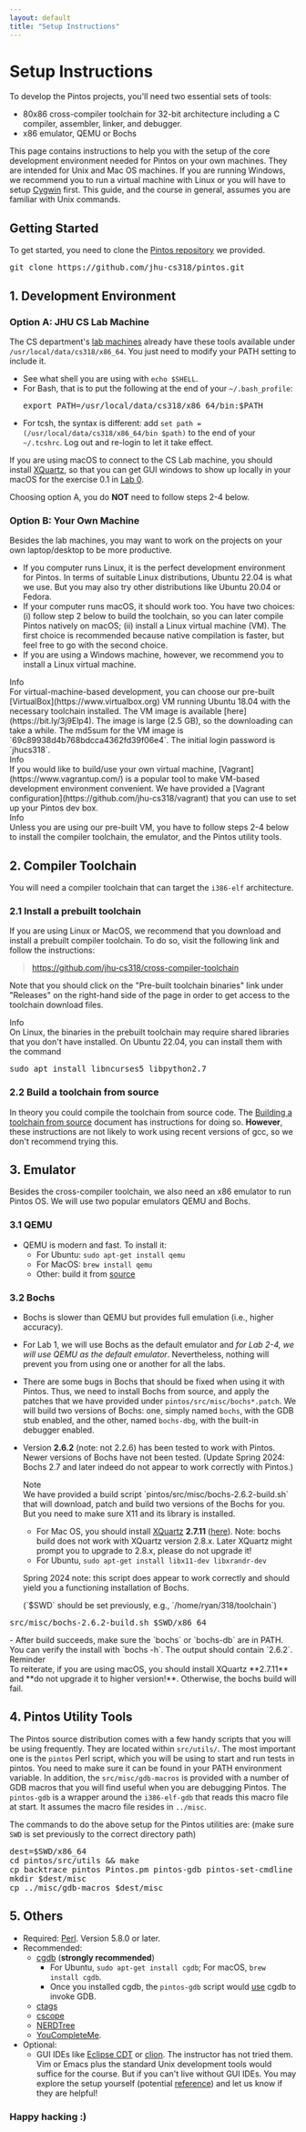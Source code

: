 ```yaml
---
layout: default
title: "Setup Instructions"
---
```


# Setup Instructions

To develop the Pintos projects, you'll need two essential sets of tools:

- 80x86 cross-compiler toolchain for 32-bit architecture including a C
  compiler, assembler, linker, and debugger.
- x86 emulator, QEMU or Bochs

This page contains instructions to help you with the setup of the core
development environment needed for Pintos on your own machines. They are
intended for Unix and Mac OS machines. If you are running Windows, we
recommend you to run a virtual machine with Linux or you will have to
setup [Cygwin](http://www.cygwin.com) first. This guide, and the course
in general, assumes you are familiar with Unix commands.

## Getting Started

To get started, you need to clone the [Pintos repository](https://github.com/jhu-cs318/pintos)
we provided.

<div class='shell'><pre>
git clone https://github.com/jhu-cs318/pintos.git
</pre></div>

## 1. Development Environment

### Option A: JHU CS Lab Machine

The CS department's [lab
machines](https://support.cs.jhu.edu/wiki/Category:Linux_Clients)
already have these tools available under
`/usr/local/data/cs318/x86_64`.
You just need to modify your PATH setting to include it.

- See what shell you are using with `echo $SHELL`.
- For Bash, that is to put the following at the end of your
  `~/.bash_profile`:
  <div class='shell'><pre>export PATH=/usr/local/data/cs318/x86_64/bin:$PATH </pre></div>
- For tcsh, the syntax is different: add
  `set path = (/usr/local/data/cs318/x86_64/bin $path)` to the end of your
  `~/.tcshrc`. Log out and
  re-login to let it take effect.

If you are using macOS to connect to the CS Lab machine, you should
install [XQuartz](https://www.xquartz.org), so that you can get GUI
windows to show up locally in your macOS for the exercise 0.1 in [Lab
0](project/project0.html).

Choosing option A, you do **NOT** need to follow steps 2-4 below.

### Option B: Your Own Machine

Besides the lab machines, you may want to work on the projects on your
own laptop/desktop to be more productive.

- If you computer runs Linux, it is the perfect development
  environment for Pintos. In terms of suitable Linux distributions,
  Ubuntu 22.04 is what we use. But you may also try other
  distributions like Ubuntu 20.04 or Fedora.
- If your computer runs macOS, it should work too. You have two
  choices: (i) follow step 2 below to build the toolchain, so you can
  later compile Pintos natively on macOS; (ii) install a Linux virtual
  machine (VM). The first choice is recommended because native
  compilation is faster, but feel free to go with the second choice.
- If you are using a Windows machine, however, we recommend you to
  install a Linux virtual machine.

<div class='admonition info'>
  <div class='title'>Info</div>
  <div class='content' markdown='1'>
For virtual-machine-based development, you can choose our pre-built
[VirtualBox](https://www.virtualbox.org) VM running Ubuntu 18.04 with
the necessary toolchain installed. The VM image is available
[here](https://bit.ly/3j9Elp4). The image is large (2.5 GB), so the
downloading can take a while. The md5sum for the VM image is
`69c89938d4b768bdcca4362fd39f06e4`. The initial login password is
`jhucs318`.
  </div>
</div>

<div class='admonition info'>
  <div class='title'>Info</div>
  <div class='content' markdown='1'>
If you would like to build/use your own virtual machine,
[Vagrant](https://www.vagrantup.com/) is a popular tool to make VM-based
development environment convenient. We have provided a [Vagrant
configuration](https://github.com/jhu-cs318/vagrant) that you can use to
set up your Pintos dev box.
  </div>
</div>

<div class='admonition info'>
  <div class='title'>Info</div>
  <div class='content' markdown='1'>
Unless you are using our pre-built VM, you have to follow steps 2-4
below to install the compiler toolchain, the emulator, and the Pintos
utility tools.
  </div>
</div>

## 2. Compiler Toolchain

You will need a compiler toolchain that can target the `i386-elf` architecture.

### 2.1 Install a prebuilt toolchain

If you are using Linux or MacOS, we recommend that you download and install a prebuilt
compiler toolchain. To do so, visit the following link and follow the instructions:

> <https://github.com/jhu-cs318/cross-compiler-toolchain>

Note that you should click on the "Pre-built toolchain binaries" link
under "Releases" on the right-hand side of the page in order to
get access to the toolchain download files.

<div class='admonition info'>
  <div class='title'>Info</div>
  <div class='content' markdown='1'>
On Linux, the binaries in the prebuilt toolchain may require shared libraries
that you don't have installed. On Ubuntu 22.04, you can install them with the command
<div class='shell'><pre>sudo apt install libncurses5 libpython2.7</pre></div>
  </div>
</div>

### 2.2 Build a toolchain from source

In theory you could compile the toolchain from source code.
The [Building a toolchain from source](build_toolchain.html) document has
instructions for doing so. **However**, these instructions are not
likely to work using recent versions of gcc, so we don't recommend
trying this.

## 3. Emulator

Besides the cross-compiler toolchain, we also need an x86 emulator to
run Pintos OS. We will use two popular emulators QEMU and Bochs.

### 3.1 QEMU

- QEMU is modern and fast. To install it:
  -   For Ubuntu: `sudo apt-get install qemu`
  -   For MacOS: `brew install qemu`
  -   Other: build it from [source](https://www.qemu.org/download/)

### 3.2 Bochs

- Bochs is slower than QEMU but provides full emulation (i.e., higher
  accuracy).
- For Lab 1, we will use Bochs as the default emulator and *for Lab
  2-4, we will use QEMU as the default emulator*. Nevertheless,
  nothing will prevent you from using one or another for all the labs.
- There are some bugs in Bochs that should be fixed when using it with
  Pintos. Thus, we need to install Bochs from source, and apply the
  patches that we have provided under
  `pintos/src/misc/bochs*.patch`. We will build two versions of Bochs: one,
  simply named `bochs`, with
  the GDB stub enabled, and the other, named
  `bochs-dbg`, with the
  built-in debugger enabled.
- Version **2.6.2** (note: not 2.2.6) has been tested to work with
  Pintos. Newer versions of Bochs have not been tested.
  (Update Spring 2024: Bochs 2.7 and later indeed do not appear to
  work correctly with Pintos.)
  <div class='admonition info'>
   <div class='title'>Note</div>
   <div class='content' markdown='1'>
  We have provided a build script `pintos/src/misc/bochs-2.6.2-build.sh`
  that will download, patch and build two versions of the Bochs for you.
  But you need to make sure X11 and its library is installed.
  
    - For Mac OS, you should install [XQuartz](https://www.xquartz.org)
      **2.7.11** ([here](https://www.xquartz.org/releases/index.html)).
      Note: bochs build does not work with XQuartz version 2.8.x. Later
      XQuartz might prompt you to upgrade to 2.8.x, please do not upgrade
      it!
    - For Ubuntu,
      `sudo apt-get install libx11-dev libxrandr-dev`

    Spring 2024 note: this script does appear to work correctly and should
    yield you a functioning installation of Bochs.
   </div>
  </div>
  (`$SWD` should be set previously, e.g., `/home/ryan/318/toolchain`)
<div class='shell'><pre>src/misc/bochs-2.6.2-build.sh $SWD/x86_64</pre></div>
- After build succeeds, make sure the `bochs` or `bochs-db` are in PATH.
  You can verify the install with `bochs -h`. The output should contain `2.6.2`.

<div class='admonition caution'>
  <div class='title'>Reminder</div>
  <div class='content' markdown='1'>
To reiterate, if you are using macOS, you should install XQuartz
**2.7.11** and **do not upgrade it to higher version!**. Otherwise, the
bochs build will fail.
  </div>
</div>

## 4. Pintos Utility Tools

The Pintos source distribution comes with a few handy scripts that you
will be using frequently. They are located within
`src/utils/`. The most important one is the `pintos` Perl script,
which you will be using to start and run tests in pintos. You need to
make sure it can be found in your PATH environment variable. In
addition, the `src/misc/gdb-macros` is provided with a number of GDB macros that you
will find useful when you are debugging Pintos. The
`pintos-gdb` is a wrapper around the `i386-elf-gdb` that reads
this macro file at start. It assumes the macro file resides in
`../misc`.

The commands to do the above setup for the Pintos utilities are: (make
sure `SWD` is set previously to the correct directory path)

<div class='shell'><pre>
dest=$SWD/x86_64
cd pintos/src/utils && make
cp backtrace pintos Pintos.pm pintos-gdb pintos-set-cmdline pintos-mkdisk setitimer-helper squish-pty squish-unix $dest/bin
mkdir $dest/misc
cp ../misc/gdb-macros $dest/misc
</pre></div>

## 5. Others

- Required: [Perl](http://www.perl.org). Version 5.8.0 or later.
- Recommended:
  -   [cgdb](https://cgdb.github.io) (**strongly recommended**)
      -   For Ubuntu, `sudo apt-get install cgdb`; For macOS,
          `brew install cgdb`.
      -   Once you installed cgdb, the `pintos-gdb` script
          would [use](https://github.com/jhu-cs318/pintos/blob/master/src/utils/pintos-gdb#L16)
          cgdb to invoke GDB.
  -   [ctags](http://ctags.sourceforge.net/)
  -   [cscope](http://cscope.sourceforge.net/)
  -   [NERDTree](https://github.com/scrooloose/nerdtree)
  -   [YouCompleteMe](https://github.com/Valloric/YouCompleteMe).
- Optional:
  -   GUI IDEs like [Eclipse CDT](https://eclipse.org/cdt) or
      [clion](http://www.jetbrains.com/clion). The instructor has not
      tried them. Vim or Emacs plus the standard Unix development
      tools would suffice for the course. But if you can't live
      without GUI IDEs. You may explore the setup yourself (potential
      [reference](https://uchicago-cs.github.io/mpcs52030/pintos_eclipse.html))
      and let us know if they are helpful!

### Happy hacking :)
